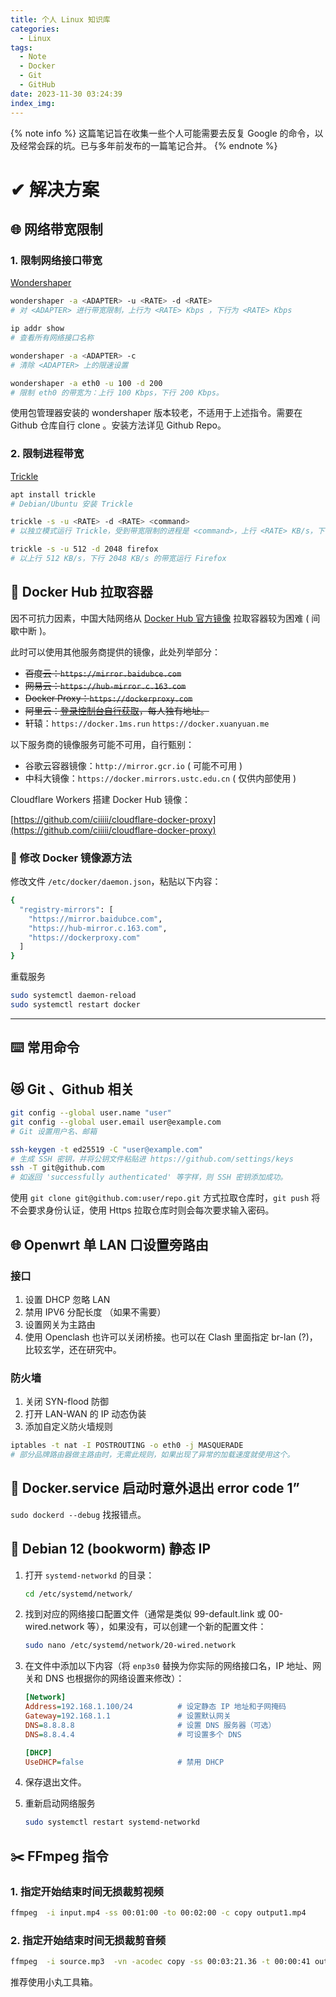 ```yaml
---
title: 个人 Linux 知识库
categories:
  - Linux
tags:
  - Note
  - Docker
  - Git
  - GitHub
date: 2023-11-30 03:24:39
index_img:
---
```


{% note info %}
这篇笔记旨在收集一些个人可能需要去反复 Google 的命令，以及经常会踩的坑。已与多年前发布的一篇笔记合并。
{% endnote %}

# ✔ 解决方案

## 🌐 网络带宽限制

### 1. 限制网络接口带宽

[Wondershaper](https://github.com/magnific0/wondershaper)

```bash
wondershaper -a <ADAPTER> -u <RATE> -d <RATE>
# 对 <ADAPTER> 进行带宽限制，上行为 <RATE> Kbps ，下行为 <RATE> Kbps

ip addr show
# 查看所有网络接口名称

wondershaper -a <ADAPTER> -c
# 清除 <ADAPTER> 上的限速设置

wondershaper -a eth0 -u 100 -d 200
# 限制 eth0 的带宽为：上行 100 Kbps，下行 200 Kbps。
```

使用包管理器安装的 wondershaper 版本较老，不适用于上述指令。需要在 Github 仓库自行 clone 。安装方法详见 Github Repo。

### 2. 限制进程带宽

[Trickle](https://github.com/mariusae/trickle)

```bash
apt install trickle
# Debian/Ubuntu 安装 Trickle

trickle -s -u <RATE> -d <RATE> <command>
# 以独立模式运行 Trickle，受到带宽限制的进程是 <command>，上行 <RATE> KB/s，下行 <RATE> KB/s

trickle -s -u 512 -d 2048 firefox
# 以上行 512 KB/s，下行 2048 KB/s 的带宽运行 Firefox
```

## 🐋 Docker Hub 拉取容器

因不可抗力因素，中国大陆网络从 [Docker Hub 官方镜像](https://hub.docker.com/) 拉取容器较为困难 ( 间歇中断 )。

此时可以使用其他服务商提供的镜像，此处列举部分：

- ~~百度云：`https://mirror.baidubce.com`~~
- ~~网易云：`https://hub-mirror.c.163.com`~~
- ~~Docker Proxy：`https://dockerproxy.com`~~
- ~~阿里云：[登录控制台自行获取](https://cr.console.aliyun.com/cn-hangzhou/instances/mirrors)，每人独有地址。~~
- 轩辕：`https://docker.1ms.run` `https://docker.xuanyuan.me`

以下服务商的镜像服务可能不可用，自行甄别：

- 谷歌云容器镜像：`http://mirror.gcr.io` ( 可能不可用 )
- 中科大镜像：`https://docker.mirrors.ustc.edu.cn` ( 仅供内部使用 )

Cloudflare Workers 搭建 Docker Hub 镜像：

[https://github.com/ciiiii/cloudflare-docker-proxy](https://github.com/ciiiii/cloudflare-docker-proxy)

### 🐋 修改 Docker 镜像源方法

修改文件 `/etc/docker/daemon.json`，粘贴以下内容：

```bash
{
  "registry-mirrors": [
    "https://mirror.baidubce.com",
    "https://hub-mirror.c.163.com",
    "https://dockerproxy.com"
  ]
}
```

重载服务

```bash
sudo systemctl daemon-reload
sudo systemctl restart docker
```

---

## ⌨️ 常用命令

## 😻 Git 、Github 相关

```bash
git config --global user.name "user"
git config --global user.email user@example.com
# Git 设置用户名、邮箱

ssh-keygen -t ed25519 -C "user@example.com"
# 生成 SSH 密钥，并将公钥文件粘贴进 https://github.com/settings/keys
ssh -T git@github.com
# 如返回 'successfully authenticated' 等字样，则 SSH 密钥添加成功。
```

使用 `git clone git@github.com:user/repo.git` 方式拉取仓库时，`git push` 将不会要求身份认证，使用 Https 拉取仓库时则会每次要求输入密码。

## 🌐 Openwrt 单 LAN 口设置旁路由

### 接口

1. 设置 DHCP 忽略 LAN
2. 禁用 IPV6 分配长度 （如果不需要）
3. 设置网关为主路由
4. 使用 Openclash 也许可以关闭桥接。也可以在 Clash 里面指定 br-lan (?)，比较玄学，还在研究中。

### 防火墙

1. 关闭 SYN-flood 防御
2. 打开 LAN-WAN 的 IP 动态伪装
3. 添加自定义防火墙规则

```bash
iptables -t nat -I POSTROUTING -o eth0 -j MASQUERADE
# 部分品牌路由器做主路由时，无需此规则，如果出现了异常的加载速度就使用这个。
```

## 🐋 Docker.service 启动时意外退出 error code 1”

`sudo dockerd --debug` 找报错点。

## 🍥 Debian 12 (bookworm) 静态 IP

1. 打开 `systemd-networkd` 的目录：

    ``` bash
    cd /etc/systemd/network/
    ```

2. 找到对应的网络接口配置文件（通常是类似 99-default.link 或 00-wired.network 等），如果没有，可以创建一个新的配置文件：

    ``` bash
    sudo nano /etc/systemd/network/20-wired.network
    ```

3. 在文件中添加以下内容（将 `enp3s0` 替换为你实际的网络接口名，IP 地址、网关和 DNS 也根据你的网络设置来修改）：

    ``` ini
    [Network]
    Address=192.168.1.100/24          # 设定静态 IP 地址和子网掩码
    Gateway=192.168.1.1               # 设置默认网关
    DNS=8.8.8.8                       # 设置 DNS 服务器（可选）
    DNS=8.8.4.4                       # 可设置多个 DNS

    [DHCP]
    UseDHCP=false                     # 禁用 DHCP
    ```

4. 保存退出文件。

5. 重新启动网络服务

    ``` bash
    sudo systemctl restart systemd-networkd
    ```

## ✂️ FFmpeg 指令

### 1. 指定开始结束时间无损裁剪**视频**

```bash
ffmpeg  -i input.mp4 -ss 00:01:00 -to 00:02:00 -c copy output1.mp4
```

### 2. 指定开始结束时间无损裁剪**音频**

```bash
ffmpeg  -i source.mp3  -vn -acodec copy -ss 00:03:21.36 -t 00:00:41 output.mp3
```

推荐使用小丸工具箱。
